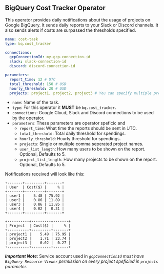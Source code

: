 ## BigQuery Cost Tracker Operator
This operator provides daily notifications about the usage of projects on Google BigQuery. It sends daily reports to your Slack or Discord channels. It also sends alerts if costs are surpassed the thresholds specified. 

```yaml
name: cost-task
type: bq.cost_tracker

connections:
  gcpConnectionId: my-gcp-connection-id
  slack: slack-connection-id
  discord: discord-connection-id

parameters:
  report_time: 12 # UTC
  total_threshold: 150 # USD
  hourly_threshold: 20 # USD
  projects: project1, project2, project3 # You can specify multiple projects as comma seperated values.
```

- `name`: Name of the task.
- `type`: For this operator it **MUST** be `bq.cost_tracker`. 
- `connections`: Google Cloud, Slack and Discord connections to be used by the operator. 
- `parameters`: These parameters are operator speficic and 
  - `report_time`: What time the reports should be sent in UTC.
  - `total_threshold`: Total daily threshold for spendings.
  - `hourly_threshold`: Hourly threshold for spendings.
  - `projects`: Single or multiple comma seperated project names.
  - `user_list_length`: How many users to be shown on the report. Optional, Defaults to 5.
  - `project_list_length`: How many projects to be shown on the report. Optional, Defaults to 5.

Notifications received will look like this:
```
+-------+---------+-------+
| User  | Cost($) |     % |
+-------+---------+-------+
| user1 |    5.48 | 75.92 |
| user2 |    0.86 | 11.89 |
| user3 |    0.86 | 11.85 |
| user4 |    0.02 |  0.31 |
+-------+---------+-------+

+----------+---------+-------+
| Project  | Cost($) |     % |
+----------+---------+-------+
| project1 |    5.49 | 75.95 |
| project2 |    1.71 | 23.74 |
| project3 |    0.02 |  0.27 |
+----------+---------+-------+
```

_**Important Note**_: Service account used in _`gcpConnectionId` must have `BigQuery Resource Viewer` permission on every project speficied in `projects` parameter._
